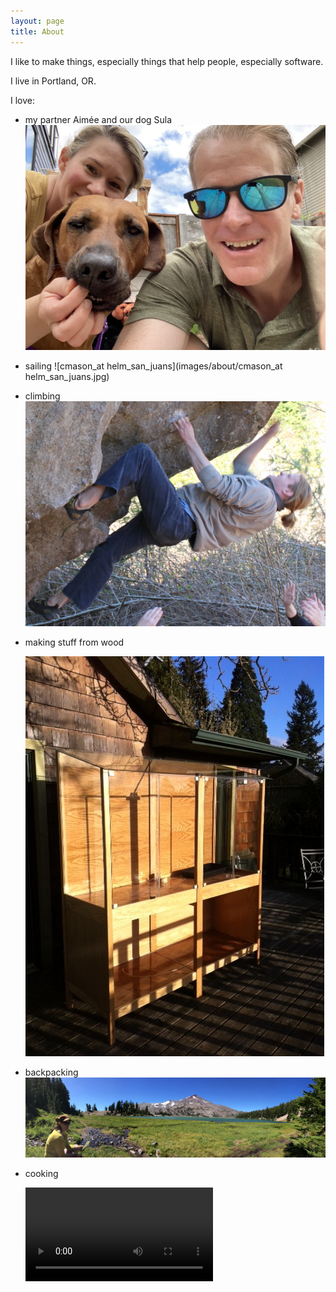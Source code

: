 ```yaml
---
layout: page
title: About
---
```


I like to make things, especially things that help people, especially software.

I live in Portland, OR.

I love:

* my partner Aimée and our dog Sula
  <img src="images/about/aimee_sula_chris.jpg" alt="aimee_sula_chris"/>

* sailing
  ![cmason_at helm_san_juans](images/about/cmason_at helm_san_juans.jpg)

* climbing
  ![climbing](images/about/climbing.jpg)

* making stuff from wood<br>
  
  ![greenhouse_cabinet](images/about/greenhouse_cabinet.jpg)
  
* backpacking
  ![aimee_greenlakes_panorama_lo](images/about/aimee_greenlakes_panorama_lo.jpeg)

* cooking

  <video controls width="300px">
   <source src="/images/about/aimee_bok_choi.mp4" type="video/mp4">
  </video>
